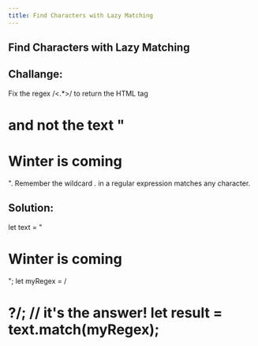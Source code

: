 ```yaml
---
title: Find Characters with Lazy Matching
---
```

## Find Characters with Lazy Matching
## Challange: 
Fix the regex /<.*>/ to return the HTML tag <h1> and not the text "<h1>Winter is coming</h1>". Remember the wildcard . in a regular expression matches any character.
## Solution:  

let text = "<h1>Winter is coming</h1>";
let myRegex = /<h1>?/; // it's the answer!
let result = text.match(myRegex);
